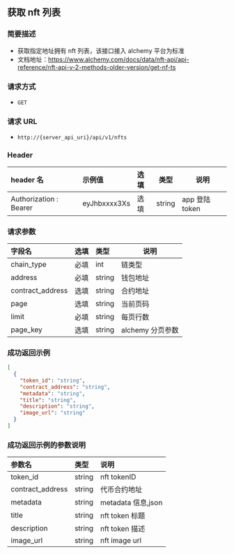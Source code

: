 ## 获取 nft 列表

### 简要描述

- 获取指定地址拥有 nft 列表，该接口接入 alchemy 平台为标准
- 文档地址：https://www.alchemy.com/docs/data/nft-api/api-reference/nft-api-v-2-methods-older-version/get-nf-ts

### 请求方式

- `GET`

### 请求 URL

- `http://{server_api_uri}/api/v1/nfts`

### Header

| header 名              | 示例值       | 选填 | 类型   | 说明           |
| :--------------------- | :----------- | :--- | ------ | -------------- |
| Authorization : Bearer | eyJhbxxxx3Xs | 选填 | string | app 登陆 token |

### 请求参数

| 字段名           | 选填 | 类型   | 说明             |
| :--------------- | :--- | :----- | ---------------- |
| chain_type       | 必填 | int    | 链类型           |
| address          | 必填 | string | 钱包地址         |
| contract_address | 选填 | string | 合约地址         |
| page             | 选填 | string | 当前页码         |
| limit            | 必填 | string | 每页行数         |
| page_key         | 选填 | string | alchemy 分页参数 |

### 成功返回示例

```json
[
  {
    "token_id": "string",
    "contract_address": "string",
    "metadata": "string",
    "title": "string",
    "description": "string",
    "image_url": "string"
  }
]
```

### 成功返回示例的参数说明

| 参数名           | 类型   | 说明               |
| :--------------- | :----- | :----------------- |
| token_id         | string | nft tokenID        |
| contract_address | string | 代币合约地址       |
| metadata         | string | metadata 信息,json |
| title            | string | nft token 标题     |
| description      | string | nft token 描述     |
| image_url        | string | nft image url      |
